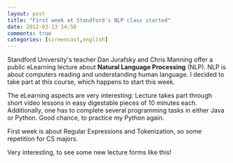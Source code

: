 ```yaml
---
layout: post
title: "First week at Standford's NLP class started"
date: 2012-03-13 14:58
comments: true
categories: [screencast,english]
---
```


Standford University's teacher Dan Jurafsky and Chris Manning offer a public eLearning lecture about **Natural Language Processing** (NLP). NLP is about computers reading and understanding human language.
I decided to take part at this course, which happens to start this week.

The eLearning aspects are very interesting: Lecture takes part through short video lessons in easy digestable pieces of 10 minutes each. Additionally, one has to complete several programming tasks in either Java or Python. Good chance, to practice my Python again.

First week is about Regular Expressions and Tokenization, so some repetition for CS majors.

Very interesting, to see some new lecture forms like this!
